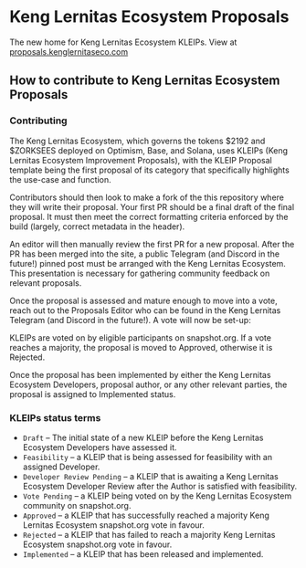 # Keng Lernitas Ecosystem Proposals

The new home for Keng Lernitas Ecosystem KLEIPs. View at [proposals.kenglernitaseco.com](https://proposals.kenglernitaseco.com)

## How to contribute to Keng Lernitas Ecosystem Proposals

### Contributing


The Keng Lernitas Ecosystem, which governs the tokens $2192 and $ZORKSEES deployed on Optimism, Base, and Solana, uses KLEIPs (Keng Lernitas Ecosystem Improvement Proposals), with the KLEIP Proposal template being the first proposal of its category that specifically highlights the use-case and function.

Contributors should then look to make a fork of the this repository where they will write their proposal. Your first PR should be a final draft of the final proposal. It must then meet the correct formatting criteria enforced by the build (largely, correct metadata in the header).

An editor will then manually review the first PR for a new proposal. After the PR has been merged into the site, a public Telegram (and Discord in the future!) pinned post must be arranged with the Keng Lernitas Ecosystem. This presentation is necessary for gathering community feedback on relevant proposals.

Once the proposal is assessed and mature enough to move into a vote, reach out to the Proposals Editor who can be found in the Keng Lernitas Telegram (and Discord in the future!). A vote will now be set-up:

KLEIPs are voted on by eligible participants on snapshot.org. If a vote reaches a majority, the proposal is moved to Approved, otherwise it is Rejected.

Once the proposal has been implemented by either the Keng Lernitas Ecosystem Developers, proposal author, or any other relevant parties, the proposal is assigned to Implemented status.

### KLEIPs status terms

- `Draft` – The initial state of a new KLEIP before the Keng Lernitas Ecosystem Developers have assessed it.
- `Feasibility` – a KLEIP that is being assessed for feasibility with an assigned Developer.
- `Developer Review Pending` – a KLEIP that is awaiting a Keng Lernitas Ecosystem Developer Review after the Author is satisfied with feasibility.
- `Vote Pending` – a KLEIP being voted on by the Keng Lernitas Ecosystem community on snapshot.org.
- `Approved` – a KLEIP that has successfully reached a majority Keng Lernitas Ecosystem snapshot.org vote in favour.
- `Rejected` – a KLEIP that has failed to reach a majority Keng Lernitas Ecosystem snapshot.org vote in favour.
- `Implemented` – a KLEIP that has been released and implemented.